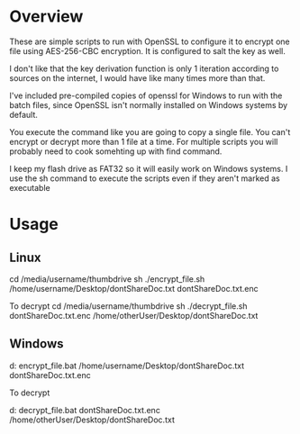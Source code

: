 # Overview

These are simple  scripts to run with OpenSSL to configure it to encrypt one
file using AES-256-CBC encryption.  It is configured to salt the key as well.

I don't like that the key derivation function is only 1 iteration according
to sources on the internet, I would have like many times more than that.

I've included pre-compiled copies of openssl for Windows to run with the
batch files, since OpenSSL isn't normally installed on Windows systems by
default.

You execute the command like you are going to copy a single file.  You can't
encrypt or decrypt more than 1 file at a time.  For multiple scripts you
will probably need to cook somehting  up with find command.

I keep my flash drive as FAT32 so it will easily work on Windows systems.
I use the sh command to execute the scripts even if they aren't marked as
executable

# Usage

## Linux

cd /media/username/thumbdrive
sh ./encrypt_file.sh /home/username/Desktop/dontShareDoc.txt dontShareDoc.txt.enc

To decrypt
cd /media/username/thumbdrive
sh ./decrypt_file.sh dontShareDoc.txt.enc /home/otherUser/Desktop/dontShareDoc.txt

## Windows

d:
encrypt_file.bat /home/username/Desktop/dontShareDoc.txt dontShareDoc.txt.enc

To decrypt

d:
decrypt_file.bat dontShareDoc.txt.enc /home/otherUser/Desktop/dontShareDoc.txt


